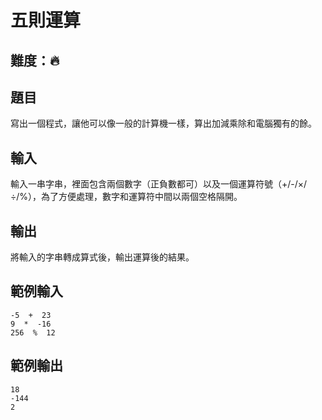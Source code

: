 # 五則運算

## 難度：🔥

## 題目
寫出一個程式，讓他可以像一般的計算機一樣，算出加減乘除和電腦獨有的餘。

## 輸入
輸入一串字串，裡面包含兩個數字（正負數都可）以及一個運算符號（+/-/×/÷/%），為了方便處理，數字和運算符中間以兩個空格隔開。

## 輸出
將輸入的字串轉成算式後，輸出運算後的結果。

## 範例輸入
```
-5  +  23
9  *  -16
256  %  12
```

## 範例輸出
```
18
-144
2
```
